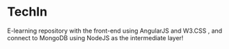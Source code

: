 # TechIn
E-learning repository with the front-end using AngularJS and W3.CSS , and connect to MongoDB using NodeJS as the intermediate layer!
